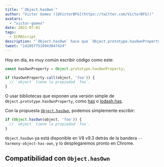 ```yaml
---
title: "`Object.hasOwn`"
author: "Victor Gomes ([@VictorBFG](https://twitter.com/VictorBFG))"
avatars:
  - "victor-gomes"
date: 2021-07-01
tags:
  - ECMAScript
description: "`Object.hasOwn` hace que `Object.prototype.hasOwnProperty` sea más accesible."
tweet: "1410577516943847424"
---
```


Hoy en día, es muy común escribir código como este:

```js
const hasOwnProperty = Object.prototype.hasOwnProperty;

if (hasOwnProperty.call(object, 'foo')) {
  // `object` tiene la propiedad `foo`.
}
```

O usar bibliotecas que exponen una versión simple de `Object.prototype.hasOwnProperty`, como [has](https://www.npmjs.com/package/has) o [lodash.has](https://www.npmjs.com/package/lodash.has).

Con la propuesta [`Object.hasOwn`](https://github.com/tc39/proposal-accessible-object-hasownproperty), podemos simplemente escribir:

```js
if (Object.hasOwn(object, 'foo')) {
  // `object` tiene la propiedad `foo`.
}
```

`Object.hasOwn` ya está disponible en V8 v9.3 detrás de la bandera `--harmony-object-has-own`, y lo desplegaremos pronto en Chrome.

## Compatibilidad con `Object.hasOwn`

<feature-support chrome="yes https://chromium-review.googlesource.com/c/v8/v8/+/2922117"
                 firefox="yes https://hg.mozilla.org/try/rev/94515f78324e83d4fd84f4b0ab764b34aabe6d80"
                 safari="yes https://bugs.webkit.org/show_bug.cgi?id=226291"
                 nodejs="no"
                 babel="yes https://github.com/zloirock/core-js#accessible-objectprototypehasownproperty"></feature-support>

<!--truncate-->
